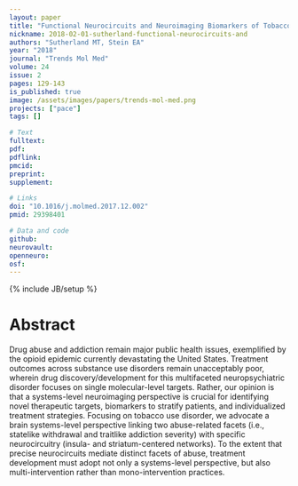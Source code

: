 ```yaml
---
layout: paper
title: "Functional Neurocircuits and Neuroimaging Biomarkers of Tobacco Use Disorder"
nickname: 2018-02-01-sutherland-functional-neurocircuits-and
authors: "Sutherland MT, Stein EA"
year: "2018"
journal: "Trends Mol Med"
volume: 24
issue: 2
pages: 129-143
is_published: true
image: /assets/images/papers/trends-mol-med.png
projects: ["pace"]
tags: []

# Text
fulltext:
pdf:
pdflink:
pmcid:
preprint:
supplement:

# Links
doi: "10.1016/j.molmed.2017.12.002"
pmid: 29398401

# Data and code
github:
neurovault:
openneuro:
osf:
---
```

{% include JB/setup %}

# Abstract

Drug abuse and addiction remain major public health issues, exemplified by the opioid epidemic currently devastating the United States. Treatment outcomes across substance use disorders remain unacceptably poor, wherein drug discovery/development for this multifaceted neuropsychiatric disorder focuses on single molecular-level targets. Rather, our opinion is that a systems-level neuroimaging perspective is crucial for identifying novel therapeutic targets, biomarkers to stratify patients, and individualized treatment strategies. Focusing on tobacco use disorder, we advocate a brain systems-level perspective linking two abuse-related facets (i.e., statelike withdrawal and traitlike addiction severity) with specific neurocircuitry (insula- and striatum-centered networks). To the extent that precise neurocircuits mediate distinct facets of abuse, treatment development must adopt not only a systems-level perspective, but also multi-intervention rather than mono-intervention practices.
